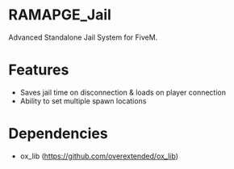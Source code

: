 # RAMAPGE_Jail
Advanced Standalone Jail System for FiveM.

# Features
- Saves jail time on disconnection & loads on player connection
- Ability to set multiple spawn locations
# Dependencies
- ox_lib (https://github.com/overextended/ox_lib)